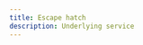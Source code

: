 ```yaml
---
title: Escape hatch
description: Underlying service
---
```


<inline-fragment platform="ios" src="~/lib/auth/fragments/native_common/escape_hatch/common.md"></inline-fragment>
<inline-fragment platform="android" src="~/lib/auth/fragments/native_common/escape_hatch/common.md"></inline-fragment>
<inline-fragment platform="flutter" src="~/lib/auth/fragments/flutter/escapehatch.md"></inline-fragment>

